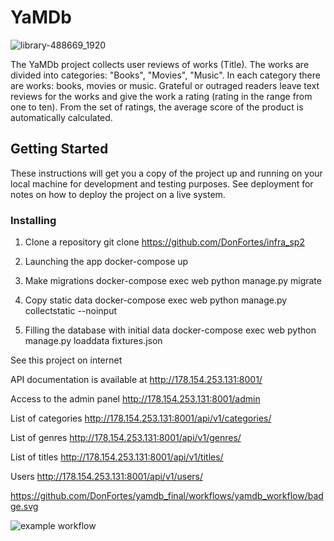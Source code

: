 # YaMDb

![library-488669_1920](https://user-images.githubusercontent.com/53881876/131909533-42fd7667-b496-4f62-a847-ac72fa9578e8.jpg)

The YaMDb project collects user reviews of works (Title). The works are divided into categories: "Books", "Movies", "Music". In each category there are works: books, movies or music. Grateful or outraged readers leave text reviews for the works and give the work a rating (rating in the range from one to ten). From the set of ratings, the average score of the product is automatically calculated.

## Getting Started

These instructions will get you a copy of the project up and running on your local machine for development and testing purposes. See deployment for notes on how to deploy the project on a live system.

### Installing

1. Clone a repository
git clone https://github.com/DonFortes/infra_sp2

2. Launching the app
docker-compose up

3. Make migrations
docker-compose exec web python manage.py migrate

4. Copy static data
docker-compose exec web python manage.py collectstatic --noinput

5. Filling the database with initial data
docker-compose exec web python manage.py loaddata fixtures.json 

See this project on internet

API documentation is available at
http://178.154.253.131:8001/

Access to the admin panel
http://178.154.253.131:8001/admin

List of categories
http://178.154.253.131:8001/api/v1/categories/

List of genres
http://178.154.253.131:8001/api/v1/genres/

List of titles
http://178.154.253.131:8001/api/v1/titles/

Users
http://178.154.253.131:8001/api/v1/users/


https://github.com/DonFortes/yamdb_final/workflows/yamdb_workflow/badge.svg

![example workflow](https://github.com/DonFortes/yamdb_final/actions/workflows/yamdb_workflow.yaml/badge.svg)
